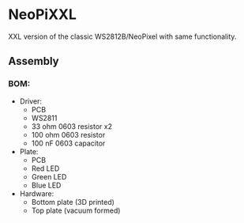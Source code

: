 # NeoPiXXL
XXL version of the classic WS2812B/NeoPixel with same functionality.


## Assembly

### BOM:
 - Driver:
    - PCB
    - WS2811
    - 33 ohm 0603 resistor x2
    - 100 ohm 0603 resistor
    - 100 nF 0603 capacitor
 - Plate:
    - PCB
    - Red LED
    - Green LED
    - Blue LED
 - Hardware:
    - Bottom plate (3D printed)
    - Top plate (vacuum formed)
 
